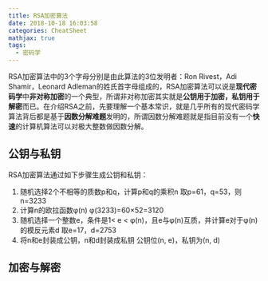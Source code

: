 ```yaml
---
title: RSA加密算法
date: 2018-10-18 16:03:58
categories: CheatSheet
mathjax: true
tags:
  - 密码学
---
```


RSA加密算法中的3个字母分别是由此算法的3位发明者：Ron Rivest，Adi Shamir，Leonard Adleman的姓氏首字母组成的，RSA加密算法可以说是**现代密码学**中**非对称加密**的一个典型，所谓非对称加密其实就是**公钥用于加密，私钥用于解密**而已。在介绍RSA之前，先要理解一个基本常识，就是几乎所有的现代密码学算法背后都是基于**因数分解难题**发明的，所谓因数分解难题就是指目前没有一个**快速**的计算机算法可以对极大整数做因数分解。
<!--more-->
## 公钥与私钥
RSA加密算法通过如下步骤生成公钥和私钥：
1. 随机选择2个不相等的质数p和q，计算p和q的乘积n
   取p=61，q=53，则n=3233
2. 计算n的欧拉函数φ(n)
   φ(3233)=60×52=3120
3. 随机选择一个整数e，条件是1< e < φ(n)，且e与φ(n)互质，并计算e对于φ(n)的模反元素d
   取e=17，d=2753
4. 将n和e封装成公钥，n和d封装成私钥
   公钥位(n, e)，私钥为(n, d)

## 加密与解密

